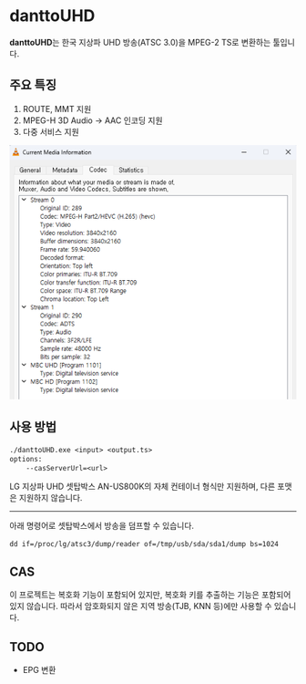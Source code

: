 # danttoUHD
**danttoUHD**는 한국 지상파 UHD 방송(ATSC 3.0)을 MPEG-2 TS로 변환하는 툴입니다.

## 주요 특징
1. ROUTE, MMT 지원
2. MPEG-H 3D Audio → AAC 인코딩 지원
3. 다중 서비스 지원

![stream 구조](images/stream.png)

## 사용 방법
```
./danttoUHD.exe <input> <output.ts>
options:
	--casServerUrl=<url>
```
LG 지상파 UHD 셋탑박스 AN-US800K의 자체 컨테이너 형식만 지원하며, 다른 포맷은 지원하지 않습니다.
***
아래 명령어로 셋탑박스에서 방송을 덤프할 수 있습니다.
```
dd if=/proc/lg/atsc3/dump/reader of=/tmp/usb/sda/sda1/dump bs=1024
```
## CAS
이 프로젝트는 복호화 기능이 포함되어 있지만, 복호화 키를 추출하는 기능은 포함되어 있지 않습니다.
따라서 암호화되지 않은 지역 방송(TJB, KNN 등)에만 사용할 수 있습니다.

## TODO
- EPG 변환
